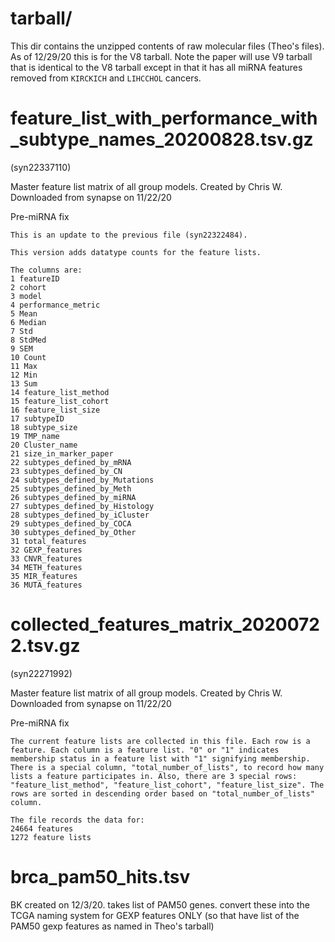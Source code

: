# tarball/

This dir contains the unzipped contents of raw molecular files (Theo's files). As of 12/29/20 this is for the V8 tarball. Note the paper will use V9 tarball that is identical to the V8 tarball except in that it has all miRNA features removed from `KIRCKICH` and  `LIHCCHOL` cancers.

# feature_list_with_performance_with_subtype_names_20200828.tsv.gz

(syn22337110)

Master feature list matrix of all group models. Created by Chris W. Downloaded from synapse on 11/22/20

Pre-miRNA fix

```
This is an update to the previous file (syn22322484).

This version adds datatype counts for the feature lists.

The columns are:
1 featureID
2 cohort
3 model
4 performance_metric
5 Mean
6 Median
7 Std
8 StdMed
9 SEM
10 Count
11 Max
12 Min
13 Sum
14 feature_list_method
15 feature_list_cohort
16 feature_list_size
17 subtypeID
18 subtype_size
19 TMP_name
20 Cluster_name
21 size_in_marker_paper
22 subtypes_defined_by_mRNA
23 subtypes_defined_by_CN
24 subtypes_defined_by_Mutations
25 subtypes_defined_by_Meth
26 subtypes_defined_by_miRNA
27 subtypes_defined_by_Histology
28 subtypes_defined_by_iCluster
29 subtypes_defined_by_COCA
30 subtypes_defined_by_Other
31 total_features
32 GEXP_features
33 CNVR_features
34 METH_features
35 MIR_features
36 MUTA_features
```

# collected_features_matrix_20200722.tsv.gz

(syn22271992)

Master feature list matrix of all group models. Created by Chris W. Downloaded from synapse on 11/22/20

Pre-miRNA fix

```
The current feature lists are collected in this file. Each row is a feature. Each column is a feature list. "0" or "1" indicates membership status in a feature list with "1" signifying membership. There is a special column, "total_number_of_lists", to record how many lists a feature participates in. Also, there are 3 special rows: "feature_list_method", "feature_list_cohort", "feature_list_size". The rows are sorted in descending order based on "total_number_of_lists" column.

The file records the data for:
24664 features
1272 feature lists
```
# brca_pam50_hits.tsv

BK created on 12/3/20. takes list of PAM50 genes. convert these into the TCGA naming system for GEXP features ONLY (so that have list of the PAM50 gexp features as named in Theo's tarball)

